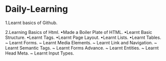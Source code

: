 # Daily-Learning

1.Learnt basics of Github.

2.Learning Basics of Html.
 •Made a Boiler Plate of HTML.
 •Learnt Basic Structure.
 •Learnt Tags.
 •Learnt Page Layout.
 •Learnt Lists.
 •Learnt Tables.
~ Learnt Forms.
~ Learnt Media Elements.
~ Learnt Link and Navigation.
~ Learnt Semantic Tags.
~ Learnt Forms Advance.
~ Learnt Entities.
~ Learnt Head Meta.
~ Learnt Input Types.

